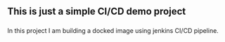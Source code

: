 <h2>This is just a simple CI/CD demo project</h2>
<h3></h3>In this project I am building a docked image using jenkins CI/CD pipeline.</h3>

